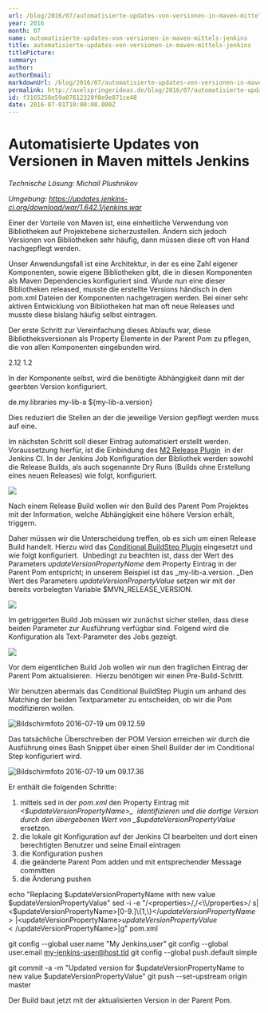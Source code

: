 ```yaml
---
url: /blog/2016/07/automatisierte-updates-von-versionen-in-maven-mittels-jenkins/
year: 2016
month: 07
name: automatisierte-updates-von-versionen-in-maven-mittels-jenkins
title: automatisierte-updates-von-versionen-in-maven-mittels-jenkins
titlePicture: 
summary: 
author: 
authorEmail: 
markdownUrl: /blog/2016/07/automatisierte-updates-von-versionen-in-maven-mittels-jenkins.md
permalink: http://axelspringerideas.de/blog/2016/07/automatisierte-updates-von-versionen-in-maven-mittels-jenkins/
id: f3165258e59a07612328f0e9e871ce48
date: 2016-07-01T10:00:00.000Z
---
```


Automatisierte Updates von Versionen in Maven mittels Jenkins
=============================================================

_Technische Lösung: Michail Plushnikov_

_Umgebung: https://updates.jenkins-ci.org/download/war/1.642.1/jenkins.war_

Einer der Vorteile von Maven ist, eine einheitliche Verwendung von Bibliotheken auf Projektebene sicherzustellen. Ändern sich jedoch Versionen von Bibliotheken sehr häufig, dann müssen diese oft von Hand nachgepflegt werden.

Unser Anwendungsfall ist eine Architektur, in der es eine Zahl eigener Komponenten, sowie eigene Bibliotheken gibt, die in diesen Komponenten als Maven Dependencies konfiguriert sind. Wurde nun eine dieser Bibliotheken released, musste die erstellte Versions händisch in den pom.xml Dateien der Komponenten nachgetragen werden. Bei einer sehr aktiven Entwicklung von Bibliotheken hat man oft neue Releases und musste diese bislang häufig selbst eintragen.

Der erste Schritt zur Vereinfachung dieses Ablaufs war, diese Bibliotheksversionen als Property Elemente in der Parent Pom zu pflegen, die von allen Komponenten eingebunden wird.

<properties>
<!--My-Dependencies-->
<my-lib-a.version>2.12</my-lib-a.version>
<my-lib-b.version>1.2</my-lib-b.version>
</properties>

In der Komponente selbst, wird die benötigte Abhängigkeit dann mit der geerbten Version konfiguriert.

<dependency>
    <groupId>de.my.libraries</groupId>
    <artifactId>my-lib-a</artifactId>
    <version>${my-lib-a.version}</version>
</dependency>

Dies reduziert die Stellen an der die jeweilige Version gepflegt werden muss auf eine.

Im nächsten Schritt soll dieser Eintrag automatisiert erstellt werden. Voraussetzung hierfür, ist die Einbindung des [M2 Release Plugin](https://wiki.jenkins-ci.org/display/JENKINS/M2+Release+Plugin)  in der Jenkins CI. In der Jenkins Job Konfiguration der Bibliothek werden sowohl die Release Builds, als auch sogenannte Dry Runs (Builds ohne Erstellung eines neuen Releases) wie folgt, konfiguriert.

![](Bildschirmfoto-2016-07-19-um-09.22.27.png)

Nach einem Release Build wollen wir den Build des Parent Pom Projektes mit der Information, welche Abhängigkeit eine höhere Version erhält, triggern.

Daher müssen wir die Unterscheidung treffen, ob es sich um einen Release Build handelt. Hierzu wird das [Conditional BuildStep Plugin](https://wiki.jenkins-ci.org/display/JENKINS/Conditional+BuildStep+Plugin) eingesetzt und wie folgt konfiguriert.  Unbedingt zu beachten ist, dass der Wert des Parameters _updateVersionPropertyName_ dem Property Eintrag in der Parent Pom entspricht; in unserem Beispiel ist das _my-lib-a.version. _Den Wert des Parameters _updateVersionPropertyValue_ setzen wir mit der bereits vorbelegten Variable $MVN\_RELEASE\_VERSION.

![](Bildschirmfoto-2016-07-19-um-08.55.02-1024x482.png)

Im getriggerten Build Job müssen wir zunächst sicher stellen, dass diese beiden Parameter zur Ausführung verfügbar sind. Folgend wird die Konfiguration als Text-Parameter des Jobs gezeigt.

![](Bildschirmfoto-2016-07-19-um-08.59.59.png)

Vor dem eigentlichen Build Job wollen wir nun den fraglichen Eintrag der Parent Pom aktualisieren.  Hierzu benötigen wir einen Pre-Build-Schritt.

Wir benutzen abermals das Conditional BuildStep Plugin um anhand des Matching der beiden Textparameter zu entscheiden, ob wir die Pom modifizieren wollen.

![Bildschirmfoto 2016-07-19 um 09.12.59](Bildschirmfoto-2016-07-19-um-09.12.59.png)

Das tatsächliche Überschreiben der POM Version erreichen wir durch die Ausführung eines Bash Snippet über einen Shell Builder der im Conditional Step konfiguriert wird.

![Bildschirmfoto 2016-07-19 um 09.17.36](Bildschirmfoto-2016-07-19-um-09.17.36-300x54.png)

Er enthält die folgenden Schritte:

1.  mittels sed in der _pom.xml_ den Property Eintrag mit _<$updateVersionPropertyName>_  identifizieren und die dortige Version durch den übergebenen Wert von _$updateVersionPropertyValue_ ersetzen.
2.  die lokale git Konfiguration auf der Jenkins CI bearbeiten und dort einen berechtigten Benutzer und seine Email eintragen
3.  die Konfiguration pushen
4.  die geänderte Parent Pom adden und mit entsprechender Message committen
5.  die Änderung pushen

echo "Replacing $updateVersionPropertyName with new value $updateVersionPropertyValue"
sed -i -e "/<properties>/,/<\\/properties>/ s|<$updateVersionPropertyName>\[0-9.\]\\{1,\\}</$updateVersionPropertyName>|<$updateVersionPropertyName>$updateVersionPropertyValue</$updateVersionPropertyName>|g" pom.xml

git config --global user.name "My Jenkins‚user"
git config --global user.email my-jenkins-user@host.tld
git config --global push.default simple

git commit -a -m "Updated version for $updateVersionPropertyName to new value $updateVersionPropertyValue"
git push --set-upstream origin master

Der Build baut jetzt mit der aktualisierten Version in der Parent Pom.
